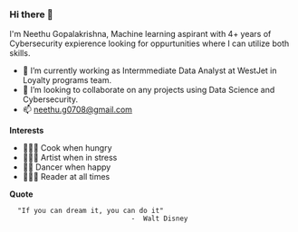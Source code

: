 ### Hi there 👋

I'm  Neethu Gopalakrishna, Machine learning aspirant with 4+ years of Cybersecurity expierence looking for oppurtunities where I can utilize both skills.

- 🔭 I’m currently working as Intermmediate Data Analyst at WestJet in Loyalty programs team.
- 👯 I’m looking to collaborate on any projects using Data Science and Cybersecurity.
- 📫 neethu.g0708@gmail.com


**Interests**

- 👩🏻‍🍳 Cook when hungry
- 👩🏻‍🎨 Artist when in stress
- 💃🏻 Dancer when happy
- 👩🏻‍💻 Reader at all times

**Quote**

      "If you can dream it, you can do it"
                                  -  Walt Disney
